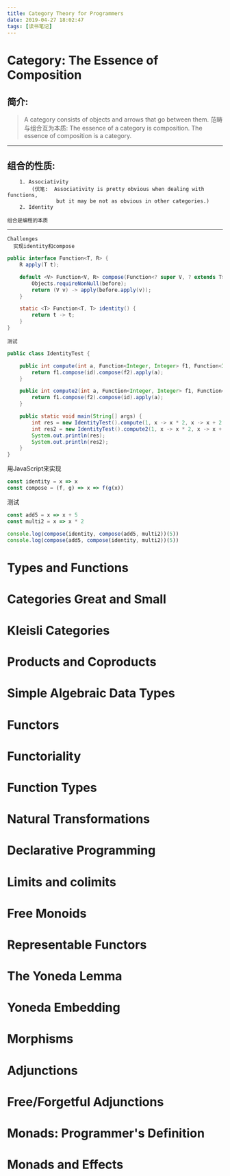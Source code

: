 ```yaml
---
title: Category Theory for Programmers
date: 2019-04-27 18:02:47
tags: [读书笔记]
---
```

# Category: The Essence of Composition
## 简介: 
> A category consists of objects and arrows  that go between them.
    范畴与组合互为本质:
        The essence of a category is composition.
        The essence of composition is a category.
---        
## 组合的性质:
        1. Associativity
            (伏笔:  Associativity is pretty obvious when dealing with functions, 
                    but it may be not as obvious in other categories.)
        2. Identity

    组合是编程的本质
---
    Challenges 
      实现identity和compose
```java
public interface Function<T, R> {
    R apply(T t);

    default <V> Function<V, R> compose(Function<? super V, ? extends T> before) {
        Objects.requireNonNull(before);
        return (V v) -> apply(before.apply(v));
    }

    static <T> Function<T, T> identity() {
        return t -> t;
    }
}
```
    测试
    
```java
public class IdentityTest {

    public int compute(int a, Function<Integer, Integer> f1, Function<Integer, Integer> f2, Function<Integer, Integer> id) {
        return f1.compose(id).compose(f2).apply(a);
    }

    public int compute2(int a, Function<Integer, Integer> f1, Function<Integer, Integer> f2, Function<Integer, Integer> id) {
        return f1.compose(f2).compose(id).apply(a);
    }

    public static void main(String[] args) {
        int res = new IdentityTest().compute(1, x -> x * 2, x -> x + 2, Function.identity());
        int res2 = new IdentityTest().compute2(1, x -> x * 2, x -> x + 2, Function.identity());
        System.out.println(res);
        System.out.println(res2);
    }
}
```
用JavaScript来实现
```javascript
const identity = x => x
const compose = (f, g) => x => f(g(x))
```
测试
```javascript
const add5 = x => x + 5
const multi2 = x => x * 2

console.log(compose(identity, compose(add5, multi2))(5))
console.log(compose(add5, compose(identity, multi2))(5))
```


# Types and Functions

# Categories Great and Small

# Kleisli Categories

# Products and Coproducts

# Simple Algebraic Data Types

# Functors

# Functoriality

# Function Types

# Natural Transformations

# Declarative Programming

# Limits and colimits

# Free Monoids

# Representable Functors

# The Yoneda Lemma

# Yoneda Embedding

# Morphisms

# Adjunctions

# Free/Forgetful Adjunctions

# Monads: Programmer's Definition

# Monads and Effects
